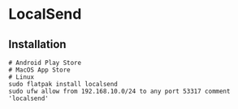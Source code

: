 # LocalSend

## Installation

```shell
# Android Play Store
# MacOS App Store
# Linux
sudo flatpak install localsend
sudo ufw allow from 192.168.10.0/24 to any port 53317 comment 'localsend'
```
